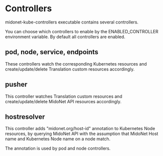 # Controllers

midonet-kube-controllers executable contains several controllers.

You can choose which controllers to enable by the ENABLED_CONTROLLER
environment variable.  By default all controllers are enabled.

## pod, node, service, endpoints

These controllers watch the corresponding Kubernetes resources
and create/update/delete Translation custom resources accordingly.

## pusher

This controller watches Translation custom resources and
create/update/delete MidoNet API resources accordingly.

## hostresolver

This controller adds "midonet.org/host-id" annotation to Kubernetes
Node resources, by querying MidoNet API with the assumption that
MidoNet Host name and Kubernetes Node name on a node match.

The annotation is used by pod and node controllers.
